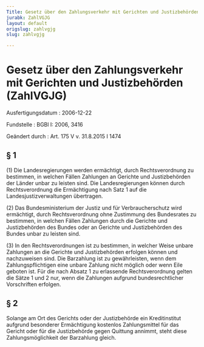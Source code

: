 ```yaml
---
Title: Gesetz über den Zahlungsverkehr mit Gerichten und Justizbehörden
jurabk: ZahlVGJG
layout: default
origslug: zahlvgjg
slug: zahlvgjg

---
```


# Gesetz über den Zahlungsverkehr mit Gerichten und Justizbehörden (ZahlVGJG)

Ausfertigungsdatum
:   2006-12-22

Fundstelle
:   BGBl I: 2006, 3416

Geändert durch
:   Art. 175 V v. 31.8.2015 I 1474



## § 1

(1) Die Landesregierungen werden ermächtigt, durch Rechtsverordnung zu bestimmen, in welchen Fällen Zahlungen an Gerichte und Justizbehörden der Länder unbar zu leisten sind. Die Landesregierungen können durch Rechtsverordnung die Ermächtigung nach Satz 1 auf die Landesjustizverwaltungen übertragen.

(2) Das Bundesministerium der Justiz und für Verbraucherschutz wird ermächtigt, durch Rechtsverordnung ohne Zustimmung des Bundesrates zu bestimmen, in welchen Fällen Zahlungen durch die Gerichte und Justizbehörden des Bundes oder an Gerichte und Justizbehörden des Bundes unbar zu leisten sind.

(3) In den Rechtsverordnungen ist zu bestimmen, in welcher Weise unbare Zahlungen an die Gerichte und Justizbehörden erfolgen können und nachzuweisen sind. Die Barzahlung ist zu gewährleisten, wenn dem Zahlungspflichtigen eine unbare Zahlung nicht möglich oder wenn Eile geboten ist. Für die nach Absatz 1 zu erlassende Rechtsverordnung gelten die Sätze 1 und 2 nur, wenn die Zahlungen aufgrund bundesrechtlicher Vorschriften erfolgen.


## § 2

Solange am Ort des Gerichts oder der Justizbehörde ein Kreditinstitut aufgrund besonderer Ermächtigung kostenlos Zahlungsmittel für das Gericht oder für die Justizbehörde gegen Quittung annimmt, steht diese Zahlungsmöglichkeit der Barzahlung gleich.

